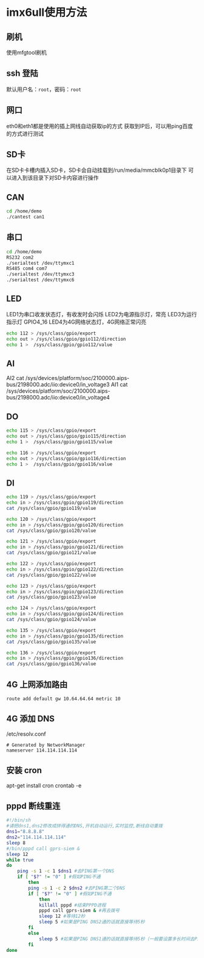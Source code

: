# imx6ull使用方法

## 刷机

使用mfgtool刷机

## ssh 登陆

默认用户名：`root`，密码：`root`

## 网口

eth0和eth1都是使用的插上网线自动获取ip的方式
获取到IP后，可以用ping百度的方式进行测试

## SD卡

在SD卡卡槽内插入SD卡，SD卡会自动挂载到/run/media/mmcblk0p1目录下
可以进入到该目录下对SD卡内容进行操作

## CAN

```sh
cd /home/demo
./cantest can1
```

## 串口

```sh
cd /home/demo
RS232 com2
./serialtest /dev/ttymxc1
RS485 com4 com7
./serialtest /dev/ttymxc3
./serialtest /dev/ttymxc6
```

## LED

LED1为串口收发状态灯，有收发时会闪烁
LED2为电源指示灯，常亮
LED3为运行指示灯 GPIO4_16
LED4为4G网络状态灯，4G网络正常闪亮

```sh
echo 112 > /sys/class/gpio/export
echo out > /sys/class/gpio/gpio112/direction
echo 1 >  /sys/class/gpio/gpio112/value
```

## AI

AI2
cat /sys/devices/platform/soc/2100000.aips-bus/2198000.adc/iio:device0/in_voltage3
AI1
cat /sys/devices/platform/soc/2100000.aips-bus/2198000.adc/iio:device0/in_voltage4

## DO

```sh
echo 115 > /sys/class/gpio/export
echo out > /sys/class/gpio/gpio115/direction
echo 1 >  /sys/class/gpio/gpio115/value

echo 116 > /sys/class/gpio/export
echo out > /sys/class/gpio/gpio116/direction
echo 1 >  /sys/class/gpio/gpio116/value
```

## DI

```sh
echo 119 > /sys/class/gpio/export
echo in > /sys/class/gpio/gpio119/direction
cat /sys/class/gpio/gpio119/value
```

```sh
echo 120 > /sys/class/gpio/export
echo in > /sys/class/gpio/gpio120/direction
cat /sys/class/gpio/gpio120/value
```

```sh
echo 121 > /sys/class/gpio/export
echo in > /sys/class/gpio/gpio121/direction
cat /sys/class/gpio/gpio121/value
```

```sh
echo 122 > /sys/class/gpio/export
echo in > /sys/class/gpio/gpio122/direction
cat /sys/class/gpio/gpio122/value
```

```sh
echo 123 > /sys/class/gpio/export
echo in > /sys/class/gpio/gpio123/direction
cat /sys/class/gpio/gpio123/value
```

```sh
echo 124 > /sys/class/gpio/export
echo in > /sys/class/gpio/gpio124/direction
cat /sys/class/gpio/gpio124/value
```

```sh
echo 135 > /sys/class/gpio/export
echo in > /sys/class/gpio/gpio135/direction
cat /sys/class/gpio/gpio135/value
```

```sh
echo 136 > /sys/class/gpio/export
echo in > /sys/class/gpio/gpio136/direction
cat /sys/class/gpio/gpio136/value
```

## 4G 上网添加路由

```
route add default gw 10.64.64.64 metric 10
```

## 4G 添加 DNS

/etc/resolv.conf

```
# Generated by NetworkManager
nameserver 114.114.114.114
```

## 安装 cron

apt-get install cron
crontab -e

## pppd 断线重连

```sh
#!/bin/sh
#请把dns1,dns2修改成拼得通的DNS,开机自动运行,实时监控,断线自动重拨
dns1="8.8.8.8"
dns2="114.114.114.114"
sleep 8
#/bin/pppd call gprs-siem &
sleep 12
while true
do
    ping -s 1 -c 1 $dns1 #去PING第一个DNS
    if [ "$?" != "0" ] #假如PING不通
        then
        ping -s 1 -c 2 $dns2 #去PING第二个DNS
        if [ "$?" != "0" ] #假如PING不通
            then
            killall pppd #结束PPPD进程
            pppd call gprs-siem & #再去拨号
            sleep 12 #等待12秒
            sleep 5 #如果是PING DNS2通的话就直接等待5秒
        fi
        else
            sleep 5 #如果是PING DNS1通的话就直接等待5秒（一般要设置多长时间去PING请改这里）
        fi
done
```
